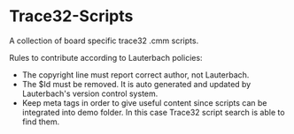 # Trace32-Scripts
A collection of board specific trace32 .cmm scripts.

Rules to contribute according to Lauterbach policies:
- The copyright line must report correct author, not Lauterbach.
- The $Id must be removed. It is auto generated and updated by Lauterbach's
  version control system.
- Keep meta tags in order to give useful content since scripts can be integrated
  into demo folder. In this case Trace32 script search is able to find them.
